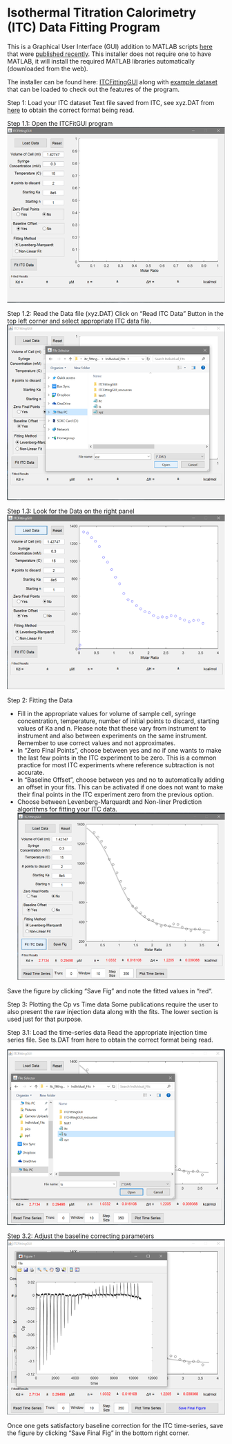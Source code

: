 # Isothermal Titration Calorimetry (ITC) Data Fitting Program

This is a Graphical User Interface (GUI) addition to MATLAB scripts [here](https://scholarsphere.psu.edu/downloads/5712mr21f) that were [published recently](https://linkinghub.elsevier.com/retrieve/pii/S0076-6879(15)00450-4). This installer does not require one to have MATLAB, it will install the required MATLAB libraries automatically (downloaded from the web).

The installer can be found here: [ITCFittingGUI](https://github.com/debsahu/ITC-Data-Fitting-Program/raw/master/ITCFittingGUI.exe) along with [example dataset](https://github.com/debsahu/ITC-Data-Fitting-Program/raw/master/ExampleData.zip) that can be loaded to check out the features of the program.

Step 1: Load your ITC dataset
Text file saved from ITC, see xyz.DAT from [here](https://github.com/debsahu/ITC-Data-Fitting-Program/raw/master/ExampleData.zip) to obtain the correct format being read.

Step 1.1: Open the ITCFitGUI program
![ITCFitGUI1](https://github.com/debsahu/ITC-Data-Fitting-Program/raw/master/screenshots/ITCFitGUI1.png)

Step 1.2: Read the Data file (xyz.DAT)
Click on “Read ITC Data” Button in the top left corner and select appropriate ITC data file.
![ITCFitGUI2](https://github.com/debsahu/ITC-Data-Fitting-Program/raw/master/screenshots/ITCFitGUI2.png)

Step 1.3: Look for the Data on the right panel
![ITCFitGUI3](https://github.com/debsahu/ITC-Data-Fitting-Program/raw/master/screenshots/ITCFitGUI3.png)

Step 2: Fitting the Data
- Fill in the appropriate values for volume of sample cell, syringe concentration, temperature, number of initial points to discard, starting values of Ka and n. Please note that these vary from instrument to instrument and also between experiments on the same instrument. Remember to use correct values and not approximates.
- In “Zero Final Points”, choose between yes and no if one wants to make the last few points in the ITC experiment to be zero. This is a common practice for most ITC experiments where reference subtraction is not accurate.
- In “Baseline Offset”, choose between yes and no to automatically adding an offset in your fits. This can be activated if one does not want to make their final points in the ITC experiment zero from the previous option.
- Choose between Levenberg-Marquardt and Non-liner Prediction algorithms for fitting your ITC data.
![ITCFitGUI4](https://github.com/debsahu/ITC-Data-Fitting-Program/raw/master/screenshots/ITCFitGUI4.png)

Save the figure by clicking “Save Fig” and note the fitted values in “red“.

Step 3: Plotting the Cp vs Time data
Some publications require the user to also present the raw injection data along with the fits. The lower section is used just for that purpose.

Step 3.1: Load the time-series data
Read the appropriate injection time series file. See ts.DAT from here to obtain the correct format being read.

![ITCFitGUI5](https://github.com/debsahu/ITC-Data-Fitting-Program/raw/master/screenshots/ITCFitGUI5.png)

Step 3.2: Adjust the baseline correcting parameters
![ITCFitGUI6](https://github.com/debsahu/ITC-Data-Fitting-Program/raw/master/screenshots/ITCFitGUI6.png)

Once one gets satisfactory baseline correction for the ITC time-series, save the figure by clicking “Save Final Fig” in the bottom right corner.

